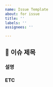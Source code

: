 ```yaml
---
name: Issue Template
about: for issue
title: ''
labels: ''
assignees: ''

---
```


## 🚨 이슈 제목
### 설명


### ETC
